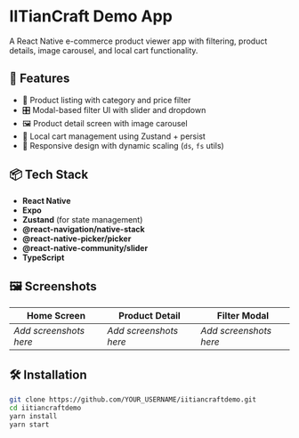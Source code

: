 # IITianCraft Demo App

A React Native e-commerce product viewer app with filtering, product details, image carousel, and local cart functionality.

## 🚀 Features

- 🛒 Product listing with category and price filter
- 🎛️ Modal-based filter UI with slider and dropdown
- 🖼️ Product detail screen with image carousel
- 🧺 Local cart management using Zustand + persist
- 📱 Responsive design with dynamic scaling (`ds`, `fs` utils)

## 📦 Tech Stack

- **React Native**
- **Expo**
- **Zustand** (for state management)
- **@react-navigation/native-stack**
- **@react-native-picker/picker**
- **@react-native-community/slider**
- **TypeScript**

## 🖼️ Screenshots

| Home Screen         | Product Detail        | Filter Modal        |
|---------------------|------------------------|----------------------|
| _Add screenshots here_ | _Add screenshots here_ | _Add screenshots here_ |

## 🛠️ Installation

```bash
git clone https://github.com/YOUR_USERNAME/iitiancraftdemo.git
cd iitiancraftdemo
yarn install
yarn start
